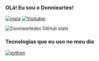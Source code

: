 ### OLá! Eu sou o Donnieartes!

[![insta](https://img.shields.io/badge/Instagram-E4405F?style=for-the-badge&logo=instagram&logoColor=white)](https://www.instagram.com/andre_a_p_c/)
[![Youtuber](	https://img.shields.io/badge/YouTube-FF0000?style=for-the-badge&logo=youtube&logoColor=white)](https://www.youtube.com/@donniecv4423/)

![Donnieartedev GitHub stats](https://github-readme-stats.vercel.app/api?username=donnieartes&show_icons=true&theme=tokyonight)

### Tecnologias que eu uso no meu dia 
 [![python](https://img.shields.io/badge/Python-3776AB?style=for-the-badge&logo=python&logoColor=white)](https://www.python.org)


